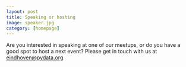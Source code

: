 ```yaml
---
layout: post
title: Speaking or hosting
image: speaker.jpg
category: [homepage]
---
```


Are you interested in speaking at one of our meetups, or do you have a good spot to host a next event? 
Please get in touch with us at eindhoven@pydata.org.
